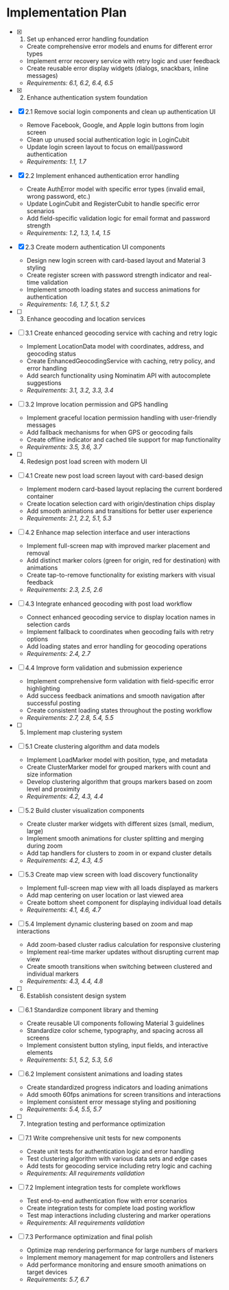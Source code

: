 # Implementation Plan

- [x] 1. Set up enhanced error handling foundation


  - Create comprehensive error models and enums for different error types
  - Implement error recovery service with retry logic and user feedback
  - Create reusable error display widgets (dialogs, snackbars, inline messages)
  - _Requirements: 6.1, 6.2, 6.4, 6.5_

- [x] 2. Enhance authentication system foundation



- [x] 2.1 Remove social login components and clean up authentication UI



  - Remove Facebook, Google, and Apple login buttons from login screen
  - Clean up unused social authentication logic in LoginCubit
  - Update login screen layout to focus on email/password authentication
  - _Requirements: 1.1, 1.7_

- [x] 2.2 Implement enhanced authentication error handling



  - Create AuthError model with specific error types (invalid email, wrong password, etc.)
  - Update LoginCubit and RegisterCubit to handle specific error scenarios
  - Add field-specific validation logic for email format and password strength
  - _Requirements: 1.2, 1.3, 1.4, 1.5_



- [x] 2.3 Create modern authentication UI components







  - Design new login screen with card-based layout and Material 3 styling
  - Create register screen with password strength indicator and real-time validation
  - Implement smooth loading states and success animations for authentication
  - _Requirements: 1.6, 1.7, 5.1, 5.2_

- [ ] 3. Enhance geocoding and location services
- [ ] 3.1 Create enhanced geocoding service with caching and retry logic

  - Implement LocationData model with coordinates, address, and geocoding status
  - Create EnhancedGeocodingService with caching, retry policy, and error handling
  - Add search functionality using Nominatim API with autocomplete suggestions
  - _Requirements: 3.1, 3.2, 3.3, 3.4_

- [ ] 3.2 Improve location permission and GPS handling

  - Implement graceful location permission handling with user-friendly messages
  - Add fallback mechanisms for when GPS or geocoding fails
  - Create offline indicator and cached tile support for map functionality
  - _Requirements: 3.5, 3.6, 3.7_

- [ ] 4. Redesign post load screen with modern UI
- [ ] 4.1 Create new post load screen layout with card-based design

  - Implement modern card-based layout replacing the current bordered container
  - Create location selection card with origin/destination chips display
  - Add smooth animations and transitions for better user experience
  - _Requirements: 2.1, 2.2, 5.1, 5.3_

- [ ] 4.2 Enhance map selection interface and user interactions

  - Implement full-screen map with improved marker placement and removal
  - Add distinct marker colors (green for origin, red for destination) with animations
  - Create tap-to-remove functionality for existing markers with visual feedback
  - _Requirements: 2.3, 2.5, 2.6_

- [ ] 4.3 Integrate enhanced geocoding with post load workflow

  - Connect enhanced geocoding service to display location names in selection cards
  - Implement fallback to coordinates when geocoding fails with retry options
  - Add loading states and error handling for geocoding operations
  - _Requirements: 2.4, 2.7_

- [ ] 4.4 Improve form validation and submission experience

  - Implement comprehensive form validation with field-specific error highlighting
  - Add success feedback animations and smooth navigation after successful posting
  - Create consistent loading states throughout the posting workflow
  - _Requirements: 2.7, 2.8, 5.4, 5.5_

- [ ] 5. Implement map clustering system
- [ ] 5.1 Create clustering algorithm and data models

  - Implement LoadMarker model with position, type, and metadata
  - Create ClusterMarker model for grouped markers with count and size information
  - Develop clustering algorithm that groups markers based on zoom level and proximity
  - _Requirements: 4.2, 4.3, 4.4_

- [ ] 5.2 Build cluster visualization components

  - Create cluster marker widgets with different sizes (small, medium, large)
  - Implement smooth animations for cluster splitting and merging during zoom
  - Add tap handlers for clusters to zoom in or expand cluster details
  - _Requirements: 4.2, 4.3, 4.5_

- [ ] 5.3 Create map view screen with load discovery functionality

  - Implement full-screen map view with all loads displayed as markers
  - Add map centering on user location or last viewed area
  - Create bottom sheet component for displaying individual load details
  - _Requirements: 4.1, 4.6, 4.7_

- [ ] 5.4 Implement dynamic clustering based on zoom and map interactions

  - Add zoom-based cluster radius calculation for responsive clustering
  - Implement real-time marker updates without disrupting current map view
  - Create smooth transitions when switching between clustered and individual markers
  - _Requirements: 4.3, 4.4, 4.8_

- [ ] 6. Establish consistent design system
- [ ] 6.1 Standardize component library and theming

  - Create reusable UI components following Material 3 guidelines
  - Standardize color scheme, typography, and spacing across all screens
  - Implement consistent button styling, input fields, and interactive elements
  - _Requirements: 5.1, 5.2, 5.3, 5.6_

- [ ] 6.2 Implement consistent animations and loading states

  - Create standardized progress indicators and loading animations
  - Add smooth 60fps animations for screen transitions and interactions
  - Implement consistent error message styling and positioning
  - _Requirements: 5.4, 5.5, 5.7_

- [ ] 7. Integration testing and performance optimization
- [ ] 7.1 Write comprehensive unit tests for new components

  - Create unit tests for authentication logic and error handling
  - Test clustering algorithm with various data sets and edge cases
  - Add tests for geocoding service including retry logic and caching
  - _Requirements: All requirements validation_

- [ ] 7.2 Implement integration tests for complete workflows

  - Test end-to-end authentication flow with error scenarios
  - Create integration tests for complete load posting workflow
  - Test map interactions including clustering and marker operations
  - _Requirements: All requirements validation_

- [ ] 7.3 Performance optimization and final polish
  - Optimize map rendering performance for large numbers of markers
  - Implement memory management for map controllers and listeners
  - Add performance monitoring and ensure smooth animations on target devices
  - _Requirements: 5.7, 6.7_
